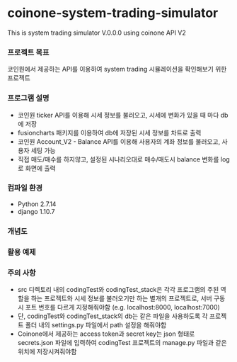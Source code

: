 # coinone-system-trading-simulator
This is system trading simulator V.0.0.0 using coinone API V2

### 프로젝트 목표
코인원에서 제공하는 API를 이용하여 system trading 시뮬레이션을 확인해보기 위한 프로젝트

### 프로그램 설명
- 코인원 ticker API를 이용해 시세 정보를 불러오고, 시세에 변화가 있을 때 마다 db에 저장
- fusioncharts 패키지를 이용하여 db에 저장된 시세 정보를 차트로 출력
- 코인원 Account_V2 - Balance API를 이용해 사용자의 계좌 정보를 불러오고, 사용자 세팅 가능
- 직접 매도/매수를 하지않고, 설정된 시나리오대로 매수/매도시 balance 변화를 log로 화면에 출력

### 컴파일 환경
- Python 2.7.14
- django 1.10.7

### 개념도


### 활용 예제


### 주의 사항
- src 디렉토리 내의 codingTest와 codingTest_stack은 각각 프로그램의 주된 역할을 하는 프로젝트와 시세 정보를 불러오기만 하는 별개의 프로젝트로, 서버 구동시 포트 번호를 다르게 지정해줘야함 (e.g. localhost:8000, localhost:7000)
- 단, codingTest와 codingTest_stack의 db는 같은 파일을 사용하도록 각 프로젝트 폴더 내의 settings.py 파일에서 path 설정을 해줘야함
- Coinone에서 제공하는 access token과 secret key는 json 형태로 secrets.json 파일에 입력하여 codingTest 프로젝트의 manage.py 파일과 같은 위치에 저장시켜줘야함
